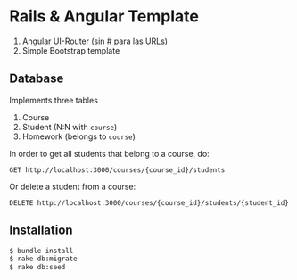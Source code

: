 # Rails & Angular Template

1. Angular UI-Router (sin # para las URLs)
2. Simple Bootstrap template

## Database

Implements three tables

1. Course 
2. Student (N:N with ```course```)
3. Homework (belongs to ```course```)

In order to get all students that belong to a course, do:

```
GET http://localhost:3000/courses/{course_id}/students
```

Or delete a student from a course:

```
DELETE http://localhost:3000/courses/{course_id}/students/{student_id}
```

## Installation

```bash
$ bundle install
$ rake db:migrate
$ rake db:seed
```